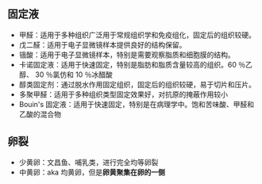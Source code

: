 ## 固定液
- 甲醛：适用于多种组织广泛用于常规组织学和免疫组化，固定后的组织较硬。
- 戊二醛：适用于电子显微镜样本提供良好的结构保留。
- 锇酸：适用于电子显微镜样本，特别是需要观察脂质和细胞膜的结构。
- 卡诺固定液：适用于快速固定，特别是脂肪和脂质含量较高的组织。60 ％乙醇、 30 ％氯仿和 10 ％冰醋酸
- 醇类固定剂：通过脱水作用固定组织，固定后的组织较硬，易于切片和压片。
- 多聚甲醛：适用于多种组织类型固定效果好，对抗原的掩蔽作用较小
- Bouin's 固定液：适用于快速固定，特别是在病理学中。饱和苦味酸、甲醛和乙酸的混合物
## 卵裂
- 少黄卵：文昌鱼、哺乳类，进行完全均等卵裂
- 中黄卵：aka 均黄卵，但是**卵黄聚集在卵的一侧**